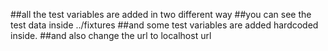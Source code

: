 ##all the test variables are added in two different way 
##you can see the test data inside ../fixtures
##and some test variables are added hardcoded inside.
##and also change the url to localhost url
